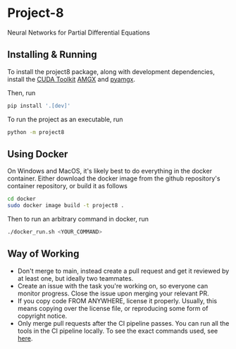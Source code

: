 # Project-8
Neural Networks for Partial Differential Equations

## Installing & Running
To install the project8 package, along with development dependencies, install the [CUDA Toolkit](https://developer.nvidia.com/cuda-toolkit) [AMGX](https://github.com/NVIDIA/AMGX) and [pyamgx](https://github.com/shwina/pyamgx).

Then, run
```sh
pip install '.[dev]'
```

To run the project as an executable, run
```sh
python -m project8
```

## Using Docker
On Windows and MacOS, it's likely best to do everything in the docker container. Either download the docker image from the github repository's container repository, or build it as follows
```sh
cd docker
sudo docker image build -t project8 .
```

Then to run an arbitrary command in docker, run
```sh
./docker_run.sh <YOUR_COMMAND>
```

## Way of Working
- Don't merge to main, instead create a pull request and get it reviewed by at least one, but ideally two teammates.
- Create an issue with the task you're working on, so everyone can monitor progress. Close the issue upon merging your relevant PR.
- If you copy code FROM ANYWHERE, license it properly. Usually, this means copying over the license file, or reproducing some form of copyright notice.
- Only merge pull requests after the CI pipeline passes. You can run all the tools in the CI pipeline locally. To see the exact commands used, see [here](./.github/workflows/ci.yml).
